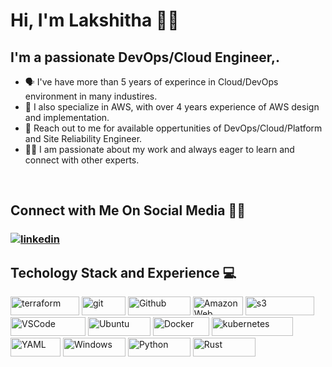 # Hi, I'm Lakshitha 👋🏻

## **I'm a passionate DevOps/Cloud Engineer,.**
- 🗣 I've have more than 5 years of experince in Cloud/DevOps environment in many industires.
- 🚀 I also specialize in AWS, with over 4 years experience of AWS design and implementation.
- 📲 Reach out to me for available oppertunities of DevOps/Cloud/Platform and Site Reliability Engineer.
- 🤝🏻 I am passionate about my work and always eager to learn and connect with other experts.

<br>

## **Connect with Me On Social Media** 🤝🏻 &nbsp;

<h3 align="left">
<a href="https://www.linkedin.com/in/lakshitha-t/"><img src="https://img.icons8.com/color/96/000000/linkedin.png" alt="linkedin"/></a>

<br>

<h2>Techology Stack and Experience 💻</h2>

<p>
  
  <img alt="terraform" src="https://img.shields.io/badge/Terraform-7B42BC?style=for-the-badge&logo=Terraform&logoColor=white" width="110" height="30" />
  <img alt="git" src="https://img.shields.io/badge/-Git-F05032?style=flat-square&logo=git&logoColor=white" width="70" height="30" />
  <img alt="Github" src="https://img.shields.io/badge/GitHub-%23121011.svg?style=flat-square&logo=Github&logoColor=white" width="100" height="30"/>
  <img alt="Amazon Web Services" src="https://img.shields.io/badge/AWS-%23FF9900.svg?style=flat-square&logo=amazon-aws&logoColor=white" width="80" height="30"/>
  <img alt="s3" src="https://img.shields.io/badge/AmazonS3-%569A31.svg?style=flat-square&logo=amazons3&logoColor=white" width="110" height="30"/>
  <img alt="VSCode" src="https://img.shields.io/badge/Visual_Studio-5C2D91?style=for-the-badge&logo=visual%20studio%20code&logoColor=white" width="120" height="30"/>
  <img alt="Ubuntu" src="https://img.shields.io/badge/Ubuntu-E95420?style=flat-square&logo=ubuntu&logoColor=white" width="100" height="30"/>
  <img alt="Docker" src="https://img.shields.io/badge/-Docker-46a2f1?style=flat-square&logo=docker&logoColor=white" width="90" height="30"/>
  <img alt="kubernetes" src="https://img.shields.io/badge/Kubernetes-326ce5.svg?&style=flat-square&logo=Kubernetes&logoColor=white" width="130" height="30"/>
  <img alt="YAML" src="https://img.shields.io/badge/-Yaml-F05032?style=flat-square&logo=Yaml&logoColor=white" width="80" height="30" />
  <img alt="Windows" src="https://img.shields.io/badge/Microsoft-666666?style=for-the-badge&logo=microsoft&logoColor=white" width="100" height="30" />
  <img alt="Python" src="https://img.shields.io/badge/Python-%23306998?style=for-the-badge&logo=Python&color=%23FFE873" width="100" height="30" />
  <img alt="Rust" src="https://img.shields.io/badge/Rust-%23AD2808?style=for-the-badge&logo=Rust&logoColor=grey&labelColor=%23f6eae0&color=%23CD5C5C" width="100" height="30" />
  
  
</p>
